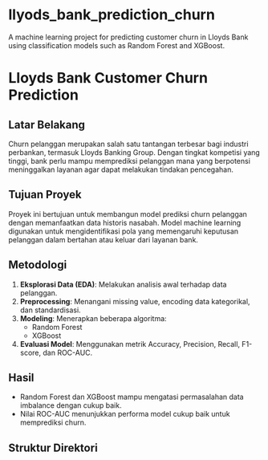 # llyods_bank_prediction_churn
A machine learning project for predicting customer churn in Lloyds Bank using classification models such as Random Forest and XGBoost.

# Lloyds Bank Customer Churn Prediction  

## Latar Belakang  
Churn pelanggan merupakan salah satu tantangan terbesar bagi industri perbankan, termasuk Lloyds Banking Group. Dengan tingkat kompetisi yang tinggi, bank perlu mampu memprediksi pelanggan mana yang berpotensi meninggalkan layanan agar dapat melakukan tindakan pencegahan.  

## Tujuan Proyek  
Proyek ini bertujuan untuk membangun model prediksi churn pelanggan dengan memanfaatkan data historis nasabah. Model machine learning digunakan untuk mengidentifikasi pola yang memengaruhi keputusan pelanggan dalam bertahan atau keluar dari layanan bank.  

## Metodologi  
1. **Eksplorasi Data (EDA)**: Melakukan analisis awal terhadap data pelanggan.  
2. **Preprocessing**: Menangani missing value, encoding data kategorikal, dan standardisasi.  
3. **Modeling**: Menerapkan beberapa algoritma:  
   - Random Forest  
   - XGBoost  
4. **Evaluasi Model**: Menggunakan metrik Accuracy, Precision, Recall, F1-score, dan ROC-AUC.  

## Hasil  
- Random Forest dan XGBoost mampu mengatasi permasalahan data imbalance dengan cukup baik.  
- Nilai ROC-AUC menunjukkan performa model cukup baik untuk memprediksi churn.  

## Struktur Direktori  
